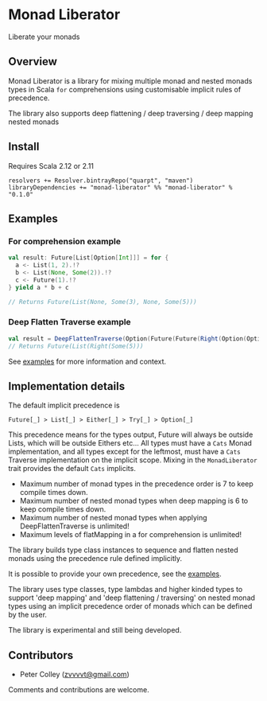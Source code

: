 # Monad Liberator

Liberate your monads

## Overview

Monad Liberator is a library for mixing multiple monad and nested monads types in Scala `for` comprehensions using customisable implicit rules of precedence.

The library also supports deep flattening / deep traversing / deep mapping nested monads

## Install

Requires Scala 2.12 or 2.11

```sbtshell
resolvers += Resolver.bintrayRepo("quarpt", "maven")
libraryDependencies += "monad-liberator" %% "monad-liberator" % "0.1.0"
```

## Examples

### For comprehension example

```scala
val result: Future[List[Option[Int]]] = for {
  a <- List(1, 2).!?
  b <- List(None, Some(2)).!?
  c <- Future(1).!?
} yield a * b + c

// Returns Future(List(None, Some(3), None, Some(5)))
```

### Deep Flatten Traverse example

```scala
val result = DeepFlattenTraverse(Option(Future(Future(Right(Option(Option(List(5))))))))
// Returns Future(List(Right(Some(5)))
```

See [examples](src/main/scala/monad/liberator/examples/Examples.scala) for more information and context.

## Implementation details

The default implicit precedence is 
```
Future[_] > List[_] > Either[_] > Try[_] > Option[_]
```
This precedence means for the types output, Future will always be outside Lists, which will be outside Eithers etc...
All types must have a `Cats` Monad implementation, and all types except for the leftmost, must have a `Cats` Traverse implementation on the implicit scope.
Mixing in the `MonadLiberator` trait provides the default `Cats` implicits.

- Maximum number of monad types in the precedence order is 7 to keep compile times down.
- Maximum number of nested monad types when deep mapping is 6 to keep compile times down.
- Maximum number of nested monad types when applying DeepFlattenTraverse is unlimited!
- Maximum levels of flatMapping in a for comprehension is unlimited!

The library builds type class instances to sequence and flatten nested monads using the precedence rule defined implicitly. 

It is possible to provide your own precedence, see the [examples](src/main/scala/monad/liberator/examples/Examples.scala).

The library uses type classes, type lambdas and higher kinded types to support 'deep mapping' and 'deep flattening / traversing' on nested monad types
using an implicit precedence order of monads which can be defined by the user.

The library is experimental and still being developed.

## Contributors

- Peter Colley (zvvvvt@gmail.com)

Comments and contributions are welcome. 
